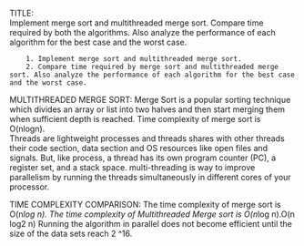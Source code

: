 TITLE:  
    Implement merge sort and multithreaded merge sort. Compare time required by both the algorithms. Also analyze the performance of each algorithm for the best case and the worst case.
        
        1. Implement merge sort and multithreaded merge sort.
        2. Compare time required by merge sort and multithreaded merge sort. Also analyze the performance of each algorithm for the best case and the worst case.

MULTITHREADED MERGE SORT:
    Merge Sort is a popular sorting technique which divides an array or list into two halves and then start merging them when sufficient depth is reached. Time complexity of merge sort is O(nlogn).                                   
  	Threads are lightweight processes and threads shares with other threads their code section, data section and OS resources like open files and signals. But, like process, a thread has its own program counter (PC), a register set, and a stack space.
multi-threading is way to improve parallelism by running the threads simultaneously in different cores of your processor. 

TIME COMPLEXITY COMPARISON: 
    The time complexity of merge sort is O(n*log n).  The time complexity of Multithreaded Merge sort is O(n*log n).O(n log2 n)
Running the algorithm in parallel does not become efficient until the size of the data sets reach 2 ^16.

